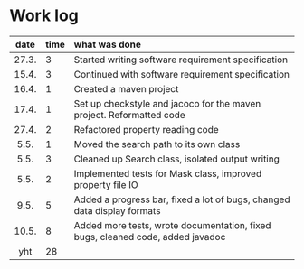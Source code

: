# Work log

| date  | time | what was done |
| :----:|:-----| :-----|
| 27.3. | 3    | Started writing software requirement specification |
| 15.4. | 3    | Continued with software requirement specification |
| 16.4. | 1    | Created a maven project |
| 17.4. | 1    | Set up checkstyle and jacoco for the maven project. Reformatted code |
| 27.4. | 2    | Refactored property reading code |
| 5.5.  | 1    | Moved the search path to its own class |
| 5.5.  | 3    | Cleaned up Search class, isolated output writing |
| 5.5.  | 2    | Implemented tests for Mask class, improved property file IO |
| 9.5.  | 5    | Added a progress bar, fixed a lot of bugs, changed data display formats |
| 10.5. | 8    | Added more tests, wrote documentation, fixed bugs, cleaned code, added javadoc |
| yht   | 28   | |